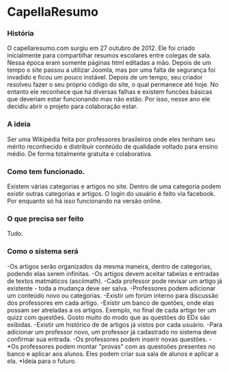 # CapellaResumo
### História
O capellaresumo.com surgiu em 27 outubro de 2012. Ele foi criado inicialmente para compartilhar resumos escolares entre colegas de sala. Nessa época eram somente páginas html editadas a mão. Depois de um tempo o site passou a utilizar Joomla, mas por uma falta de segurança foi invadido e ficou um pouco instável. Depois de um tempo, seu criador resolveu fazer o seu próprio código do site, o qual permanece até hoje.
No entanto ele reconhece que há diversas falhas e existem funcões básicas que deveriam estar funcionando mas não estão. Por isso, nesse ano ele decidiu abrir o projeto para colaboração estar.

### A ideia 
Ser uma Wikipédia feita por professores brasileiros onde eles tenham seu mérito reconhecido e distribuir conteúdo de qualidade voltado para ensino médio. De forma totalmente gratuita e colaborativa.

### Como tem funcionado.
Existem várias categorias e artigos no site. Dentro de uma categoria podem existir outras categorias e artigos. O login do usuário é feito via facebook. Por enquanto só há isso funcionando na versão online.

### O que precisa ser feito
Tudo.

### Como o sistema será
-Os artigos serão organizados da mesma maneira, dentro de categorias, podendo elas serem infinitas.
-Os artigos devem aceitar tabelas e entradas de textos matmáticos (asciimath).
-Cada professor pode revisar um artigo já existente - toda a mudança deve ser salva.
-Professores podem adicionar um conteúdo novo ou categorias.
-Existir um forúm interno para discussão dos professores em cada artigo.
-Existir um banco de quetões, onde elas possam ser atreladas a os artigos. Exemplo, no final de cada artigo ter um quizz com questões. Gosto muito do modo que as questões do EDx são exibidas.
-Existir um histórico de de artigos já vistos por cada usuário.
-Para adicionar um professor novo, um professor já cadastrado no sistema deve confirmar sua entrada.
-Os professores podem inserir novas questões.
-*Os professores podem montar "provas" com as questoões presentes no banco e aplicar aos alunos. Eles podem criar sua sala de alunos e aplicar a ela.
*Ideia para o futuro.





